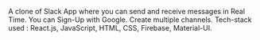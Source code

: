 A clone of Slack App where you can send and receive messages in Real Time.
You can Sign-Up with Google.
Create multiple channels.
Tech-stack used : React.js, JavaScript, HTML, CSS, Firebase, Material-UI.
